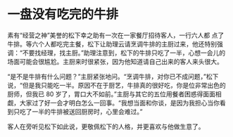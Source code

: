 # 一盘没有吃完的牛排


 素有“经营之神”美誉的松下幸之助有一次在一家餐厅招待客人，一行六人都  点了牛排。等六个人都吃完主餐，松下让助理云请烹调牛排的主厨过来，他还特别强调：“不要找经理，找主厨。”助理注意到，松下的牛排只吃了一半，心想一会儿的场面可能会很尴尬。主厨来时很紧张，因为他知道请自己出来的客人来头很大。 
 

 “是不是牛排有什么问题？”主厨紧张地问。“烹调牛排，对你已不成问题，”松下说，“但是我只能吃一半。原因不在于厨艺，牛排真的很好吃，你是位非常出色的厨师，但我已 80 岁了，胃口大不如前。”主厨与其它的五位用餐者困惑得面面相觑，大家过了好一会才明白怎么一回事。“我想当面和你谈，是因为我担心当你看到只吃了一半的牛排被送回厨房时，心里会难过。” 
 

 客人在旁听见松下如此说，更敬佩松下的人格，并更喜欢与他做生意了。
  